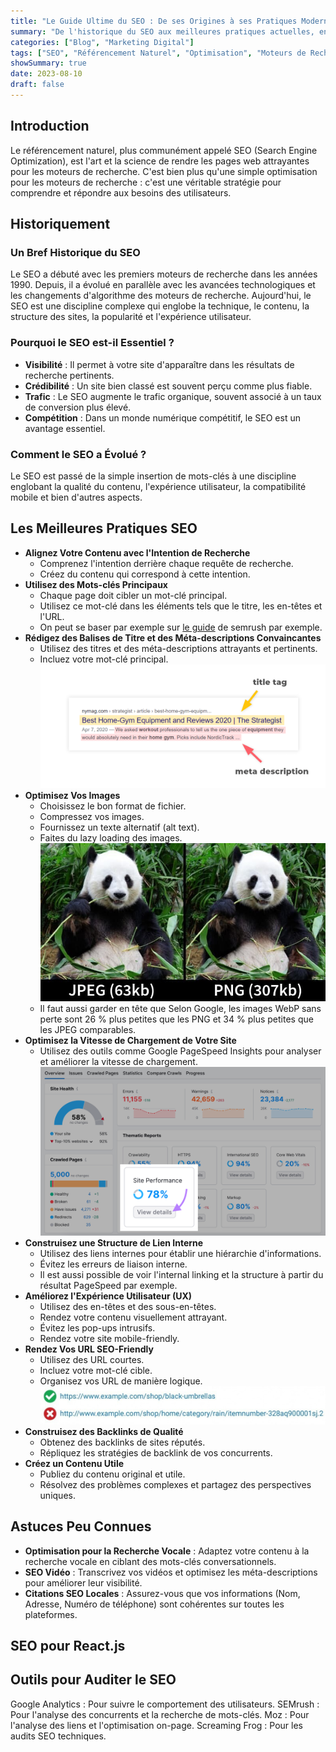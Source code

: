 ```yaml
---
title: "Le Guide Ultime du SEO : De ses Origines à ses Pratiques Modernes"
summary: "De l'historique du SEO aux meilleures pratiques actuelles, en passant par des astuces peu connues et des outils d'audit, cet article offre une vue d'ensemble complète et détaillée du référencement naturel, essentiel pour toute personne cherchant à réussir en ligne."
categories: ["Blog", "Marketing Digital"]
tags: ["SEO", "Référencement Naturel", "Optimisation", "Moteurs de Recherche"]
showSummary: true
date: 2023-08-10
draft: false
---
```


## Introduction

Le référencement naturel, plus communément appelé SEO (Search Engine Optimization), est l'art et la science de rendre les pages web attrayantes pour les moteurs de recherche. C'est bien plus qu'une simple optimisation pour les moteurs de recherche : c'est une véritable stratégie pour comprendre et répondre aux besoins des utilisateurs.

## Historiquement

### Un Bref Historique du SEO
Le SEO a débuté avec les premiers moteurs de recherche dans les années 1990. Depuis, il a évolué en parallèle avec les avancées technologiques et les changements d'algorithme des moteurs de recherche. Aujourd'hui, le SEO est une discipline complexe qui englobe la technique, le contenu, la structure des sites, la popularité et l'expérience utilisateur.

### Pourquoi le SEO est-il Essentiel ?
- **Visibilité** : Il permet à votre site d'apparaître dans les résultats de recherche pertinents.
- **Crédibilité** : Un site bien classé est souvent perçu comme plus fiable.
- **Trafic** : Le SEO augmente le trafic organique, souvent associé à un taux de conversion plus élevé.
- **Compétition** : Dans un monde numérique compétitif, le SEO est un avantage essentiel.

### Comment le SEO a Évolué ?
Le SEO est passé de la simple insertion de mots-clés à une discipline englobant la qualité du contenu, l'expérience utilisateur, la compatibilité mobile et bien d'autres aspects.

## Les Meilleures Pratiques SEO

- **Alignez Votre Contenu avec l'Intention de Recherche**
    - Comprenez l'intention derrière chaque requête de recherche.
    - Créez du contenu qui correspond à cette intention.
- **Utilisez des Mots-clés Principaux**
    - Chaque page doit cibler un mot-clé principal.
    - Utilisez ce mot-clé dans les éléments tels que le titre, les en-têtes et l'URL.
    - On peut se baser par exemple sur [le guide](https://www.semrush.com/blog/how-to-choose-keywords-for-seo/) de semrush par exemple.
- **Rédigez des Balises de Titre et des Méta-descriptions Convaincantes**
    - Utilisez des titres et des méta-descriptions attrayants et pertinents.
    - Incluez votre mot-clé principal.
    ![](./meta.webp "Meta title/description")
- **Optimisez Vos Images**
    - Choisissez le bon format de fichier.
    - Compressez vos images.
    - Fournissez un texte alternatif (alt text).
    - Faites du lazy loading des images.
    ![webp_images](./optimize_images.webp "Comparaison d'images")
    - Il faut aussi garder en tête que Selon Google, les images WebP sans perte sont 26 % plus petites que les PNG et 34 % plus petites que les JPEG comparables.
- **Optimisez la Vitesse de Chargement de Votre Site**
    - Utilisez des outils comme Google PageSpeed Insights pour analyser et améliorer la vitesse de chargement.
    ![google_page_speed](./google_page_speed.webp "Exemple de rapport de Google PageSpeed")
- **Construisez une Structure de Lien Interne**
    - Utilisez des liens internes pour établir une hiérarchie d'informations.
    - Évitez les erreurs de liaison interne.
    - Il est aussi possible de voir l'internal linking et la structure à partir du résultat PageSpeed par exemple.
- **Améliorez l'Expérience Utilisateur (UX)**
    - Utilisez des en-têtes et des sous-en-têtes.
    - Rendez votre contenu visuellement attrayant.
    - Évitez les pop-ups intrusifs.
    - Rendez votre site mobile-friendly.
- **Rendez Vos URL SEO-Friendly**
    - Utilisez des URL courtes.
    - Incluez votre mot-clé cible.
    - Organisez vos URL de manière logique.
    ![url_seo_friendly](./url_seo.webp "Exemple de bonne url seo friendly")
- **Construisez des Backlinks de Qualité**
    - Obtenez des backlinks de sites réputés.
    - Répliquez les stratégies de backlink de vos concurrents.
- **Créez un Contenu Utile**
    - Publiez du contenu original et utile.
    - Résolvez des problèmes complexes et partagez des perspectives uniques.

## Astuces Peu Connues
- **Optimisation pour la Recherche Vocale** : Adaptez votre contenu à la recherche vocale en ciblant des mots-clés conversationnels.
- **SEO Vidéo** : Transcrivez vos vidéos et optimisez les méta-descriptions pour améliorer leur visibilité.
- **Citations SEO Locales** : Assurez-vous que vos informations (Nom, Adresse, Numéro de téléphone) sont cohérentes sur toutes les plateformes.

## SEO pour React.js


## Outils pour Auditer le SEO
Google Analytics : Pour suivre le comportement des utilisateurs.
SEMrush : Pour l'analyse des concurrents et la recherche de mots-clés.
Moz : Pour l'analyse des liens et l'optimisation on-page.
Screaming Frog : Pour les audits SEO techniques.